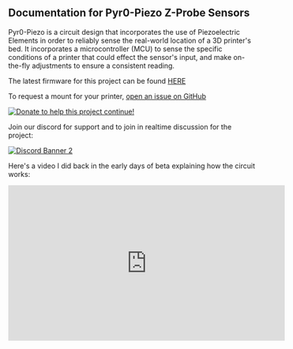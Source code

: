 ## Documentation for Pyr0-Piezo Z-Probe Sensors

Pyr0-Piezo is a circuit design that incorporates the use of Piezoelectric Elements in order to reliably sense the real-world location of a 3D printer's bed. It incorporates a microcontroller (MCU) to sense the specific conditions of a printer that could effect the sensor's input, and make on-the-fly adjustments to ensure a consistent reading.

The latest firmware for this project can be found [HERE](https://github.com/pyr0ball/pyr0piezo/tree/master/firmware/Compiled-Firmware)

To request a mount for your printer, [open an issue on GitHub](https://github.com/pyr0ball/pyr0piezo/issues/new?assignees=pyr0ball&labels=add+support+request&template=printer-mount-request.md&title=%5BMOUNT%5D)

[![Donate to help this project continue!](https://www.paypalobjects.com/en_US/i/btn/btn_donateCC_LG.gif)](https://www.paypal.com/cgi-bin/webscr?cmd=_s-xclick&hosted_button_id=3TLQQSFCEJL8S&source=url)

Join our discord for support and to join in realtime discussion for the project:

<a href="https://discord.gg/gmjgXHw"><img src="https://discordapp.com/api/guilds/544587989536473099/widget.png?style=banner2" alt="Discord Banner 2"/></a>

Here's a video I did back in the early days of beta explaining how the circuit works:

<div class="youtube_video">
  <iframe width="560" height="315" src="https://www.youtube.com/embed/PS_xdfu0juU" frameborder="0" allow="accelerometer; autoplay; encrypted-media; gyroscope; picture-in-picture" allowfullscreen>
  </iframe>
</div>